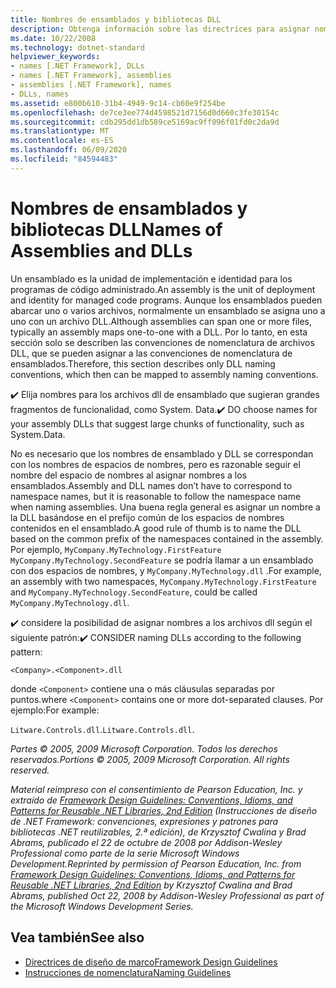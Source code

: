 ```yaml
---
title: Nombres de ensamblados y bibliotecas DLL
description: Obtenga información sobre las directrices para asignar nombres a ensamblados y bibliotecas de vínculos dinámicos (dll). Un ensamblado puede abarcar uno o varios archivos, pero normalmente se asigna uno a uno con un archivo DLL.
ms.date: 10/22/2008
ms.technology: dotnet-standard
helpviewer_keywords:
- names [.NET Framework], DLLs
- names [.NET Framework], assemblies
- assemblies [.NET Framework], names
- DLLs, names
ms.assetid: e800b610-31b4-4949-9c14-cb60e9f254be
ms.openlocfilehash: de7ce3ee774d4598521d7156d0d660c3fe30154c
ms.sourcegitcommit: cdb295dd1db589ce5169ac9ff096f01fd0c2da9d
ms.translationtype: MT
ms.contentlocale: es-ES
ms.lasthandoff: 06/09/2020
ms.locfileid: "84594483"
---
```

# <a name="names-of-assemblies-and-dlls"></a><span data-ttu-id="0c6d2-104">Nombres de ensamblados y bibliotecas DLL</span><span class="sxs-lookup"><span data-stu-id="0c6d2-104">Names of Assemblies and DLLs</span></span>
<span data-ttu-id="0c6d2-105">Un ensamblado es la unidad de implementación e identidad para los programas de código administrado.</span><span class="sxs-lookup"><span data-stu-id="0c6d2-105">An assembly is the unit of deployment and identity for managed code programs.</span></span> <span data-ttu-id="0c6d2-106">Aunque los ensamblados pueden abarcar uno o varios archivos, normalmente un ensamblado se asigna uno a uno con un archivo DLL.</span><span class="sxs-lookup"><span data-stu-id="0c6d2-106">Although assemblies can span one or more files, typically an assembly maps one-to-one with a DLL.</span></span> <span data-ttu-id="0c6d2-107">Por lo tanto, en esta sección solo se describen las convenciones de nomenclatura de archivos DLL, que se pueden asignar a las convenciones de nomenclatura de ensamblados.</span><span class="sxs-lookup"><span data-stu-id="0c6d2-107">Therefore, this section describes only DLL naming conventions, which then can be mapped to assembly naming conventions.</span></span>

 <span data-ttu-id="0c6d2-108">✔️ Elija nombres para los archivos dll de ensamblado que sugieran grandes fragmentos de funcionalidad, como System. Data.</span><span class="sxs-lookup"><span data-stu-id="0c6d2-108">✔️ DO choose names for your assembly DLLs that suggest large chunks of functionality, such as System.Data.</span></span>

 <span data-ttu-id="0c6d2-109">No es necesario que los nombres de ensamblado y DLL se correspondan con los nombres de espacios de nombres, pero es razonable seguir el nombre del espacio de nombres al asignar nombres a los ensamblados.</span><span class="sxs-lookup"><span data-stu-id="0c6d2-109">Assembly and DLL names don’t have to correspond to namespace names, but it is reasonable to follow the namespace name when naming assemblies.</span></span> <span data-ttu-id="0c6d2-110">Una buena regla general es asignar un nombre a la DLL basándose en el prefijo común de los espacios de nombres contenidos en el ensamblado.</span><span class="sxs-lookup"><span data-stu-id="0c6d2-110">A good rule of thumb is to name the DLL based on the common prefix of the namespaces contained in the assembly.</span></span> <span data-ttu-id="0c6d2-111">Por ejemplo, `MyCompany.MyTechnology.FirstFeature` `MyCompany.MyTechnology.SecondFeature` se podría llamar a un ensamblado con dos espacios de nombres, y `MyCompany.MyTechnology.dll` .</span><span class="sxs-lookup"><span data-stu-id="0c6d2-111">For example, an assembly with two namespaces, `MyCompany.MyTechnology.FirstFeature` and `MyCompany.MyTechnology.SecondFeature`, could be called `MyCompany.MyTechnology.dll`.</span></span>

 <span data-ttu-id="0c6d2-112">✔️ considere la posibilidad de asignar nombres a los archivos dll según el siguiente patrón:</span><span class="sxs-lookup"><span data-stu-id="0c6d2-112">✔️ CONSIDER naming DLLs according to the following pattern:</span></span>

 `<Company>.<Component>.dll`

 <span data-ttu-id="0c6d2-113">donde `<Component>` contiene una o más cláusulas separadas por puntos.</span><span class="sxs-lookup"><span data-stu-id="0c6d2-113">where `<Component>` contains one or more dot-separated clauses.</span></span> <span data-ttu-id="0c6d2-114">Por ejemplo:</span><span class="sxs-lookup"><span data-stu-id="0c6d2-114">For example:</span></span>

 <span data-ttu-id="0c6d2-115">`Litware.Controls.dll`.</span><span class="sxs-lookup"><span data-stu-id="0c6d2-115">`Litware.Controls.dll`.</span></span>

 <span data-ttu-id="0c6d2-116">*Partes © 2005, 2009 Microsoft Corporation. Todos los derechos reservados.*</span><span class="sxs-lookup"><span data-stu-id="0c6d2-116">*Portions © 2005, 2009 Microsoft Corporation. All rights reserved.*</span></span>

 <span data-ttu-id="0c6d2-117">*Material reimpreso con el consentimiento de Pearson Education, Inc. y extraído de [Framework Design Guidelines: Conventions, Idioms, and Patterns for Reusable .NET Libraries, 2nd Edition](https://www.informit.com/store/framework-design-guidelines-conventions-idioms-and-9780321545619) (Instrucciones de diseño de .NET Framework: convenciones, expresiones y patrones para bibliotecas .NET reutilizables, 2.ª edición), de Krzysztof Cwalina y Brad Abrams, publicado el 22 de octubre de 2008 por Addison-Wesley Professional como parte de la serie Microsoft Windows Development.*</span><span class="sxs-lookup"><span data-stu-id="0c6d2-117">*Reprinted by permission of Pearson Education, Inc. from [Framework Design Guidelines: Conventions, Idioms, and Patterns for Reusable .NET Libraries, 2nd Edition](https://www.informit.com/store/framework-design-guidelines-conventions-idioms-and-9780321545619) by Krzysztof Cwalina and Brad Abrams, published Oct 22, 2008 by Addison-Wesley Professional as part of the Microsoft Windows Development Series.*</span></span>

## <a name="see-also"></a><span data-ttu-id="0c6d2-118">Vea también</span><span class="sxs-lookup"><span data-stu-id="0c6d2-118">See also</span></span>

- [<span data-ttu-id="0c6d2-119">Directrices de diseño de marco</span><span class="sxs-lookup"><span data-stu-id="0c6d2-119">Framework Design Guidelines</span></span>](index.md)
- [<span data-ttu-id="0c6d2-120">Instrucciones de nomenclatura</span><span class="sxs-lookup"><span data-stu-id="0c6d2-120">Naming Guidelines</span></span>](naming-guidelines.md)
